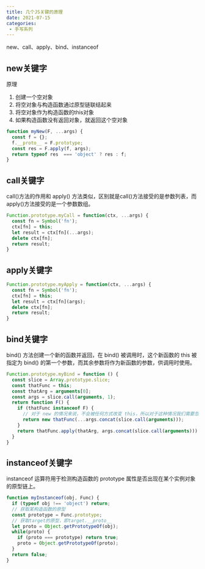 ```yaml
---
title: 几个JS关键的原理
date: 2021-07-15
categories: 
 - 手写系列
---
```

new、call、apply、bind、instanceof
<!-- more -->

## new关键字
原理
1. 创建一个空对象
2. 将空对象与构造函数通过原型链联结起来
3. 将空对象作为构造函数的this对象
4. 如果构造函数没有返回对象，就返回这个空对象

```javascript
function myNew(F, ...args) {
  const f = {};
  f.__proto__ = F.prototype;
  const res = F.apply(f, args);
  return typeof res  === 'object' ? res : f;
}
```
## call关键字
call()方法的作用和 apply() 方法类似，区别就是call()方法接受的是参数列表，而apply()方法接受的是一个参数数组。

```javascript
Function.prototype.myCall = function(ctx, ...args) {
  const fn = Symbol('fn');
  ctx[fn] = this;
  let result = ctx[fn](...args);
  delete ctx[fn];
  return result;
}
```

## apply关键字

```javascript
Function.prototype.myApply = function(ctx, ...args) {
  const fn = Symbol('fn');
  ctx[fn] = this;
  let result = ctx[fn](args);
  delete ctx[fn];
  return result;
}
```

## bind关键字
bind() 方法创建一个新的函数并返回，在 bind() 被调用时，这个新函数的 this 被指定为 bind() 的第一个参数，而其余参数将作为新函数的参数，供调用时使用。
```javascript
Function.prototype.myBind = function () {
  const slice = Array.prototype.slice;
  const thatFunc = this;
  const thatArg = arguments[0];
  const args = slice.call(arguments, 1);
  return function F() {
    if (thatFunc instanceof F) {
      // 对于 new 的情况来说，不会被任何方式改变 this，所以对于这种情况我们需要忽略传入的 this
      return new thatFunc(...args.concat(slice.call(arguments)));
    }
    return thatFunc.apply(thatArg, args.concat(slice.call(arguments)))
  }
}
```

## instanceof关键字
instanceof 运算符用于检测构造函数的 prototype 属性是否出现在某个实例对象的原型链上。

```javascript
function myInstanceof(obj, Func) {
  if (typeof obj !== 'object') return;
  // 获取某构造函数的原型
  const prototype = Func.prototype;
  // 获取target的原型，即target.__proto__
  let proto = Object.getPrototypeOf(obj);
  while(proto) {
    if (proto === prototype) return true;
    proto = Object.getPrototypeOf(proto);
  }
  return false;
}
```
